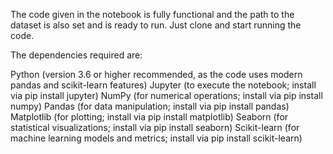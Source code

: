 The code given in the notebook is fully functional and the path to the dataset is also set and is ready to run. Just clone and start running the code.

The dependencies required are:

Python (version 3.6 or higher recommended, as the code uses modern pandas and scikit-learn features)
Jupyter (to execute the notebook; install via pip install jupyter)
NumPy (for numerical operations; install via pip install numpy)
Pandas (for data manipulation; install via pip install pandas)
Matplotlib (for plotting; install via pip install matplotlib)
Seaborn (for statistical visualizations; install via pip install seaborn)
Scikit-learn (for machine learning models and metrics; install via pip install scikit-learn)
